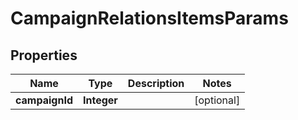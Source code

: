 

# CampaignRelationsItemsParams


## Properties

| Name | Type | Description | Notes |
|------------ | ------------- | ------------- | -------------|
|**campaignId** | **Integer** |  |  [optional] |



